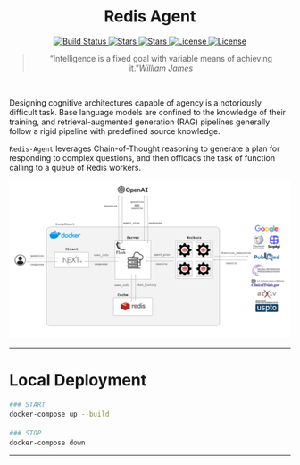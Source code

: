 <div align="center">
    <h1>Redis Agent</h1>
    <a href="https://github.com/attuneintelligence/redis-agent/actions">
      <img src="https://github.com/attuneintelligence/redis-agent/actions/workflows/main.yml/badge.svg" alt="Build Status" />
    </a>
    <a href="https://github.com/attuneintelligence/redis-agent">
      <img src="https://img.shields.io/github/stars/attuneintelligence/redis-agent?style=social" alt="Stars" />
    </a>
    <a href="https://github.com/attuneintelligence/redis-agent/issues">
      <img src="https://img.shields.io/github/issues/attuneintelligence/redis-agent" alt="Stars" />
    </a>
    <a href="https://github.com/attuneintelligence/redis-agent/blob/main/LICENSE">
      <img src="https://img.shields.io/github/license/attuneintelligence/redis-agent" alt="License" />
    </a>
    <a href="https://twitter.com/reedbndr">
      <img src="https://img.shields.io/twitter/follow/reedbndr?style=social" alt="License" />
    </a>
    <!-- <blockquote>“Such is my task. I go to gather this, the sacred knowledge, here and there dispersed about the world, long lost or never found.”<br>- <i>Browning's Paracelsus</i></blockquote> -->
    <blockquote>“Intelligence is a fixed goal with variable means of achieving it.”<i>William James</i></blockquote>
    <br>
</div>

Designing cognitive architectures capable of agency is a notoriously difficult task. Base language models are confined to the knowledge of their training, and retrieval-augmented generation (RAG) pipelines generally follow a rigid pipeline with predefined source knowledge.

`Redis-Agent` leverages Chain-of-Thought reasoning to generate a plan for responding to complex questions, and then offloads the task of function calling to a queue of Redis workers.

<div align="center">
  <img src="assets/RedisAgentSchema.png" alt="Redis Agent Schema" />
</div>

---

# Local Deployment

```bash
### START
docker-compose up --build

### STOP
docker-compose down
```

---